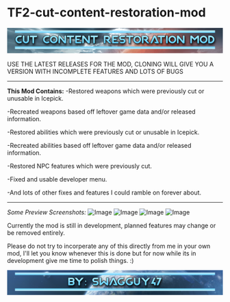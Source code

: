 # TF2-cut-content-restoration-mod

![Image](src/banner.png)

USE THE LATEST RELEASES FOR THE MOD, CLONING WILL GIVE YOU A VERSION WITH INCOMPLETE FEATURES AND LOTS OF BUGS
____________________________________
**This Mod Contains:**
-Restored weapons which were previously cut or unusable in Icepick.

-Recreated weapons based off leftover game data and/or released information.

-Restored abilities which were previously cut or unusable in Icepick.

-Recreated abilities based off leftover game data and/or released information.

-Restored NPC features which were previously cut.

-Fixed and usable developer menu.

-And lots of other fixes and features I could ramble on forever about.
____________________________________

*Some Preview Screenshots:*
![Image](src/sword.png)
![Image](src/cubemap.png)
![Image](src/viewmodel.png)
![Image](src/burncard.jpeg)

Currently the mod is still in development, planned features may change or be removed entirely.

Please do not try to incorperate any of this directly from me in your own mod, I'll let you know whenever this is done but for now while its in development give me time to polish things.
:)

![Image](src/cred.png)
